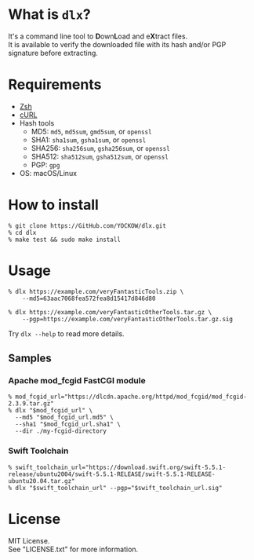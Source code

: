 # What is `dlx`?

It's a command line tool to **D**own**L**oad and e**X**tract files.  
It is available to verify the downloaded file with its hash and/or PGP signature before extracting.


# Requirements

* [Zsh](https://www.zsh.org/)
* [cURL](https://curl.se)
* Hash tools
    - MD5: `md5`, `md5sum`, `gmd5sum`, or `openssl`
    - SHA1: `sha1sum`, `gsha1sum`, or `openssl`
    - SHA256: `sha256sum`, `gsha256sum`, or `openssl`
    - SHA512: `sha512sum`, `gsha512sum`, or `openssl`
    - PGP: `gpg`
* OS: macOS/Linux


# How to install

```console
% git clone https://GitHub.com/YOCKOW/dlx.git
% cd dlx
% make test && sudo make install
```


# Usage

```console
% dlx https://example.com/veryFantasticTools.zip \
    --md5=63aac7068fea572fea8d15417d846d80

% dlx https://example.com/veryFantasticOtherTools.tar.gz \
    --pgp=https://example.com/veryFantasticOtherTools.tar.gz.sig
```

Try `dlx --help` to read more details.


## Samples

### Apache mod_fcgid FastCGI module

```console
% mod_fcgid_url="https://dlcdn.apache.org/httpd/mod_fcgid/mod_fcgid-2.3.9.tar.gz"
% dlx "$mod_fcgid_url" \
  --md5 "$mod_fcgid_url.md5" \
  --sha1 "$mod_fcgid_url.sha1" \
  --dir ./my-fcgid-directory
```

### Swift Toolchain

```console
% swift_toolchain_url="https://download.swift.org/swift-5.5.1-release/ubuntu2004/swift-5.5.1-RELEASE/swift-5.5.1-RELEASE-ubuntu20.04.tar.gz"
% dlx "$swift_toolchain_url" --pgp="$swift_toolchain_url.sig"
```


# License
MIT License.  
See "LICENSE.txt" for more information.
